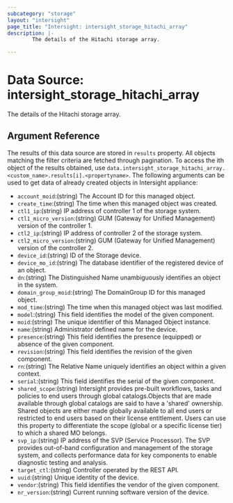 ```yaml
---
subcategory: "storage"
layout: "intersight"
page_title: "Intersight: intersight_storage_hitachi_array"
description: |-
        The details of the Hitachi storage array.

---
```


# Data Source: intersight_storage_hitachi_array
The details of the Hitachi storage array.
## Argument Reference
The results of this data source are stored in `results` property.
All objects matching the filter criteria are fetched through pagination.
To access the ith object of the results obtained, use `data.intersight_storage_hitachi_array.<custom_name>.results[i].<propertyname>`.
The following arguments can be used to get data of already created objects in Intersight appliance:
* `account_moid`:(string) The Account ID for this managed object. 
* `create_time`:(string) The time when this managed object was created. 
* `ctl1_ip`:(string) IP address of controller 1 of the storage system. 
* `ctl1_micro_version`:(string) GUM (Gateway for Unified Management) version of the controller 1. 
* `ctl2_ip`:(string) IP address of controller 2 of the storage system. 
* `ctl2_micro_version`:(string) GUM (Gateway for Unified Management) version of the controller 2. 
* `device_id`:(string) ID of the Storage device. 
* `device_mo_id`:(string) The database identifier of the registered device of an object. 
* `dn`:(string) The Distinguished Name unambiguously identifies an object in the system. 
* `domain_group_moid`:(string) The DomainGroup ID for this managed object. 
* `mod_time`:(string) The time when this managed object was last modified. 
* `model`:(string) This field identifies the model of the given component. 
* `moid`:(string) The unique identifier of this Managed Object instance. 
* `name`:(string) Administrator defined name for the device. 
* `presence`:(string) This field identifies the presence (equipped) or absence of the given component. 
* `revision`:(string) This field identifies the revision of the given component. 
* `rn`:(string) The Relative Name uniquely identifies an object within a given context. 
* `serial`:(string) This field identifies the serial of the given component. 
* `shared_scope`:(string) Intersight provides pre-built workflows, tasks and policies to end users through global catalogs.Objects that are made available through global catalogs are said to have a 'shared' ownership. Shared objects are either made globally available to all end users or restricted to end users based on their license entitlement. Users can use this property to differentiate the scope (global or a specific license tier) to which a shared MO belongs. 
* `svp_ip`:(string) IP address of the SVP (Service Processor). The SVP provides out-of-band configuration and management of the storage system, and collects performance data for key components to enable diagnostic testing and analysis. 
* `target_ctl`:(string) Controller operated by the REST API. 
* `uuid`:(string) Unique identity of the device. 
* `vendor`:(string) This field identifies the vendor of the given component. 
* `nr_version`:(string) Current running software version of the device. 
 
